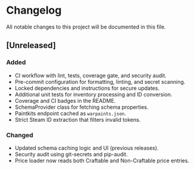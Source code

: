 # Changelog

All notable changes to this project will be documented in this file.

## [Unreleased]
### Added
- CI workflow with lint, tests, coverage gate, and security audit.
- Pre-commit configuration for formatting, linting, and secret scanning.
- Locked dependencies and instructions for secure updates.
- Additional unit tests for inventory processing and ID conversion.
- Coverage and CI badges in the README.
- SchemaProvider class for fetching schema properties.
- Paintkits endpoint cached as `warpaints.json`.
- Strict Steam ID extraction that filters invalid tokens.

### Changed
- Updated schema caching logic and UI (previous releases).
- Security audit using git-secrets and pip-audit.
- Price loader now reads both Craftable and Non-Craftable price entries.
